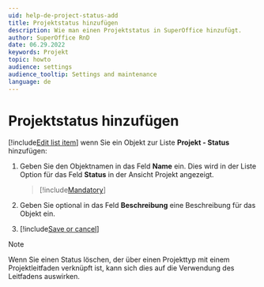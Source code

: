 ```yaml
---
uid: help-de-project-status-add
title: Projektstatus hinzufügen
description: Wie man einen Projektstatus in SuperOffice hinzufügt.
author: SuperOffice RnD
date: 06.29.2022
keywords: Projekt
topic: howto
audience: settings
audience_tooltip: Settings and maintenance
language: de
---
```


# Projektstatus hinzufügen

[!include[Edit list item](includes/edit-list-item.md)] wenn Sie ein Objekt zur Liste **Projekt - Status** hinzufügen:

1. Geben Sie den Objektnamen in das Feld **Name** ein. Dies wird in der Liste Option für das Feld **Status** in der Ansicht Projekt angezeigt.

    > [!include[Mandatory](includes/note-mandatory-field.md)]

2. Geben Sie optional in das Feld **Beschreibung** eine Beschreibung für das Objekt ein.

3. [!include[Save or cancel](includes/save-or-cancel.md)]

> [!NOTE]
> Wenn Sie einen Status löschen, der über einen Projekttyp mit einem Projektleitfaden verknüpft ist, kann sich dies auf die Verwendung des Leitfadens auswirken.
